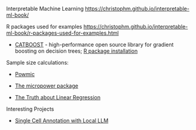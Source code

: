 Interpretable Machine Learning
https://christophm.github.io/interpretable-ml-book/


R packages used for examples
https://christophm.github.io/interpretable-ml-book/r-packages-used-for-examples.html

* [CATBOOST](https://catboost.ai/) - high-performance open source library for gradient boosting on decision trees; [R package installation](https://catboost.ai/en/docs/concepts/r-installation)

Sample size calculations:

+ [Powmic](https://github.com/lichen-lab/powmic)
+ [The micropower package](https://github.com/brendankelly/micropower)


+ [The Truth about Linear Regression](https://www.stat.cmu.edu/~cshalizi/TALR/)

Interesting Projects

+ [Single Cell Annotation with Local LLM](https://github.com/CelVoxes/ceLLama)
